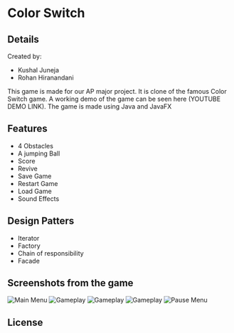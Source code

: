 # Color Switch 
## Details

Created by:
- Kushal Juneja
- Rohan Hiranandani

This game is made for our AP major project.
It is clone of the famous Color Switch game.
A working demo of the game can be seen here (YOUTUBE DEMO LINK).
The game is made using Java and JavaFX

## Features
- 4 Obstacles
- A jumping Ball
- Score
- Revive
- Save Game
- Restart Game
- Load Game
- Sound Effects

## Design Patters
- Iterator
- Factory
- Chain of responsibility
- Facade

## Screenshots from the game
![Main Menu](/screenshots/home_page.PNG)
![Gameplay](/screenshots/circle.PNG)
![Gameplay](/screenshots/concentric_circle.PNG)
![Gameplay](/screenshots/square.PNG)
![Pause Menu](/screenshots/pause_menu.PNG)
## License
